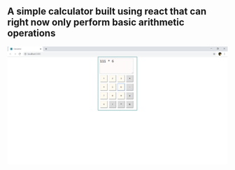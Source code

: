 ## A simple calculator built using react that can right now only perform basic arithmetic operations
![GitHub Logo](./public/img.png)